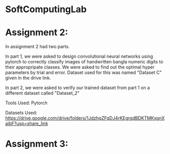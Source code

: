 # SoftComputingLab


# Assignment 2:



In assignment 2 had two parts.

In part 1, we were asked to design convolutional neural networks using pytorch to correctly classify images of handwritten bangla numeric digits to their appropripate classes. We were asked to find out the optimal hyper parameters by trial and error. Dataset used for this was named "Dataset C" given in the drive link.

In part 2, we were asked to verify our trained dataset from part 1 on a different dataset called "Dataset_2"

Tools Used: Pytorch

Datasets Used: https://drive.google.com/drive/folders/1JdzhqZFqDJ4rKEgrgdBDKTMKxgnXaibF?usp=share_link


# Assignment 3:

